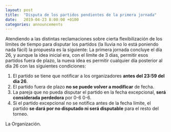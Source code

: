 ```yaml
---
layout: post
title:  "Disputa de los partidos pendientes de la primera jornada"
date:   2019-04-23 8:00:00 +0100
categories: announcements
---
```


Atendiendo a las distintas reclamaciones sobre cierta flexibilización de los límites de tiempo para disputar los partidos (la lluvia no lo está poniendo nada fácil) la propuesta es la siguiente: La primera jornada concluye el día 26, y aunque la idea inicial era, con el límite de 3 días, permitir esos partidos fuera de plazo, la nueva idea es permitir cualquier día posterior al día 26 con las siguientes condiciones:

1. El partido se tiene que notificar a los organizadores **antes del 23:59 del día 26**.
2. El partido fuera de plazo **no se puede volver a modificar** de fecha.
3. La pareja que no pueda disputar el partido en la fecha excepcional, **será considerada perdedora** por 0-6 0-6.
4. Si el partido excepcional no se notifica antes de la fecha límite, el partido **se dará por no disputado ni será disputable** para el resto del torneo.

La Organización.
